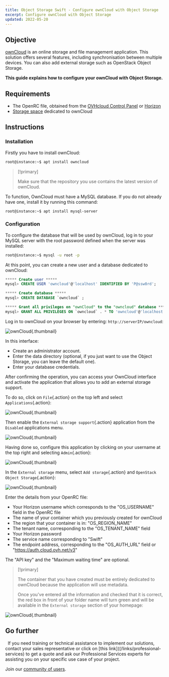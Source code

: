 ```yaml
---
title: Object Storage Swift - Configure ownCloud with Object Storage
excerpt: Configure ownCloud with Object Storage
updated: 2022-05-20
---
```


## Objective

[ownCloud](https://owncloud.org/) is an online storage and file management application.
This solution offers several features, including synchronisation between multiple devices. You can also add external storage such as OpenStack Object Storage.

**This guide explains how to configure your ownCloud with Object Storage.**

## Requirements

- The OpenRC file, obtained from the [OVHcloud Control Panel](/pages/public_cloud/compute/create_and_delete_a_user) or [Horizon](/pages/public_cloud/compute/introducing_horizon)
- [Storage space](/pages/storage_and_backup/object_storage/pcs_create_container) dedicated to ownCloud

## Instructions

### Installation

Firstly you have to install ownCloud:

```bash
root@instance:~$ apt install owncloud
```

> [!primary]
>
> Make sure that the repository you use contains the latest version of ownCloud. 
>

To function, OwnCloud must have a MySQL database. If you do not already have one, install it by running this command:

```bash
root@instance:~$ apt install mysql-server
```

### Configuration

To configure the database that will be used by ownCloud, log in to your MySQL server with the root password defined when the server was installed:

```bash
root@instance:~$ mysql -u root -p
```

At this point, you can create a new user and a database dedicated to ownCloud:

```sql
***** Create user *****
mysql> CREATE USER 'owncloud'@'localhost' IDENTIFIED BY 'P@ssw0rd';

***** Create database *****
mysql> CREATE DATABASE `owncloud` ;

***** Grant all privileges on "ownCloud" to the "owncloud" database *****
mysql> GRANT ALL PRIVILEGES ON `owncloud` . * TO 'owncloud'@'localhost';
```

Log in to ownCloud on your browser by entering: `http://serverIP/owncloud`:

![ownCloud](images/img_3325.jpg){.thumbnail}

In this interface:

- Create an administrator account.
- Enter the data directory (optional, if you just want to use the Object Storage, you can leave the default one).
- Enter your database credentials.

After confirming the operation, you can access your OwnCloud interface and activate the application that allows you to add an external storage support.

To do so, click on `File`{.action} on the top left and select `Applications`{.action}:

![ownCloud](images/img_3327.jpg){.thumbnail}

Then enable the `External storage support`{.action} application from the `Disabled` applications menu.

![ownCloud](images/img_3328.jpg){.thumbnail}

Having done so, configure this application by clicking on your username at the top right and selecting `Admin`{.action}:

![ownCloud](images/img_3326.jpg){.thumbnail}

In the `External storage` menu, select `Add storage`{.action} and `OpenStack Object Storage`{.action}:

![ownCloud](images/img_3329.jpg){.thumbnail}

Enter the details from your OpenRC file:

- Your Horizon username which corresponds to the  "OS_USERNAME" field in the OpenRC file
- The name of your container which you previously created for ownCloud
- The region that your container is in: "OS_REGION_NAME"
- The tenant name, corresponding to the "OS_TENANT_NAME" field
- Your Horizon password
- The service name corresponding to "Swift"
- The endpoint address, corresponding to the "OS_AUTH_URL" field or "https://auth.cloud.ovh.net/v3"

The "API key" and the "Maximum waiting time" are optional.

> [!primary]
>
> The container that you have created must be entirely dedicated to ownCloud because the application will use metadata.
>
> Once you've entered all the information and checked that it is correct, the red box in front of your folder name will turn green and will be available in the `External storage` section of your homepage:
>

![ownCloud](images/img_3330.jpg){.thumbnail}

## Go further
 
If you need training or technical assistance to implement our solutions, contact your sales representative or click on [this link]((/links/professional-services) to get a quote and ask our Professional Services experts for assisting you on your specific use case of your project.

Join our [community of users](/links/community).